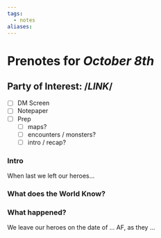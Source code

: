 ```yaml
---
tags:
  - notes
aliases:
---
```


# Prenotes for *October 8th*
## Party of Interest: /*LINK*/
- [ ] DM Screen
- [ ] Notepaper
- [ ] Prep
	- [ ] maps?
	- [ ] encounters / monsters?
	- [ ] intro / recap?

### Intro

When last we left our heroes...

### What does the World Know?


### What happened?


We leave our heroes on the date of ... AF, as they ...